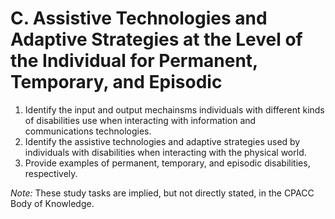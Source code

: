 # C. Assistive Technologies and Adaptive Strategies at the Level of the Individual for Permanent, Temporary, and Episodic
1. Identify the input and output mechainsms individuals with different kinds of disabilities use when interacting with information and communications technologies.
2. Identify the assistive technologies and adaptive strategies used by individuals with disabilities when interacting with the physical world.
3. Provide examples of permanent, temporary, and episodic disabilities, respectively.

*Note:* These study tasks are implied, but not directly stated, in the CPACC Body of Knowledge.